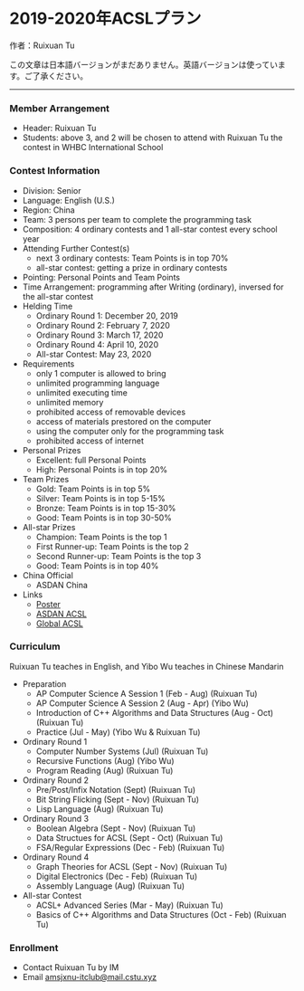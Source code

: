 # 2019-2020年ACSLプラン

作者：Ruixuan Tu

この文章は日本語バージョンがまだありません。英語バージョンは使っています。ご了承ください。

---

### Member Arrangement
- Header: Ruixuan Tu
- Students: above 3, and 2 will be chosen to attend with Ruixuan Tu the contest in WHBC International School

### Contest Information
- Division: Senior
- Language: English (U.S.)
- Region: China
- Team: 3 persons per team to complete the programming task
- Composition: 4 ordinary contests and 1 all-star contest every school year
- Attending Further Contest(s)
  - next 3 ordinary contests: Team Points is in top 70%
  - all-star contest: getting a prize in ordinary contests
- Pointing: Personal Points and Team Points
- Time Arrangement: programming after Writing (ordinary), inversed for the all-star contest
- Helding Time
  - Ordinary Round 1: December 20, 2019
  - Ordinary Round 2: February 7, 2020
  - Ordinary Round 3: March 17, 2020
  - Ordinary Round 4: April 10, 2020
  - All-star Contest: May 23, 2020
- Requirements
  - only 1 computer is allowed to bring
  - unlimited programming language
  - unlimited executing time
  - unlimited memory
  - prohibited access of removable devices
  - access of materials prestored on the computer
  - using the computer only for the programming task
  - prohibited access of internet
- Personal Prizes
  - Excellent: full Personal Points
  - High: Personal Points is in top 20%
- Team Prizes
  - Gold: Team Points is in top 5%
  - Silver: Team Points is in top 5-15%
  - Bronze: Team Points is in top 15-30%
  - Good: Team Points is in top 30-50%
- All-star Prizes
  - Champion: Team Points is the top 1
  - First Runner-up: Team Points is the top 2
  - Second Runner-up: Team Points is the top 3
  - Good: Team Points is in top 40%
- China Official
  - ASDAN China
- Links
  - [Poster](https://www.acsl.org/19-20/new-flyer_19_20.pdf)
  - [ASDAN ACSL](http://www.seedasdan.org/acsl/)
  - [Global ACSL](https://www.acsl.org/index.html)

### Curriculum

Ruixuan Tu teaches in English, and Yibo Wu teaches in Chinese Mandarin

- Preparation
  - AP Computer Science A Session 1 (Feb - Aug) (Ruixuan Tu)
  - AP Computer Science A Session 2 (Aug - Apr) (Yibo Wu)
  - Introduction of C++ Algorithms and Data Structures (Aug - Oct) (Ruixuan Tu)
  - Practice (Jul - May) (Yibo Wu & Ruixuan Tu)
- Ordinary Round 1
  - Computer Number Systems (Jul) (Ruixuan Tu)
  - Recursive Functions (Aug) (Yibo Wu)
  - Program Reading (Aug) (Ruixuan Tu)
- Ordinary Round 2
  - Pre/Post/Infix Notation (Sept) (Ruixuan Tu)
  - Bit String Flicking (Sept - Nov) (Ruixuan Tu)
  - Lisp Language (Aug) (Ruixuan Tu)
- Ordinary Round 3
  - Boolean Algebra (Sept - Nov) (Ruixuan Tu)
  - Data Structues for ACSL (Sept - Oct) (Ruixuan Tu)
  - FSA/Regular Expressions (Dec - Feb) (Ruixuan Tu)
- Ordinary Round 4
  - Graph Theories for ACSL (Sept - Nov) (Ruixuan Tu)
  - Digital Electronics (Dec - Feb) (Ruixuan Tu)
  - Assembly Language (Aug) (Ruixuan Tu)
- All-star Contest
  - ACSL+ Advanced Series (Mar - May) (Ruixuan Tu)
  - Basics of C++ Algorithms and Data Structures (Oct - Feb) (Ruixuan Tu)

### Enrollment
- Contact Ruixuan Tu by IM
- Email amsjxnu-itclub@mail.cstu.xyz